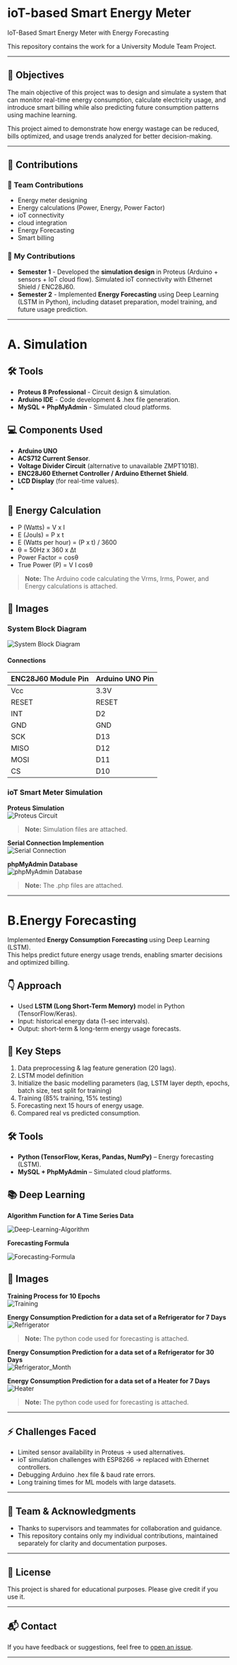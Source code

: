 # ioT-based Smart Energy Meter

IoT-Based Smart Energy Meter with Energy Forecasting

This repository contains the work for a University Module Team Project.

---

## 🎯 Objectives  
The main objective of this project was to design and simulate a system that can monitor real-time energy consumption, calculate electricity usage, and introduce smart billing while also predicting future consumption patterns using machine learning. 

This project aimed to demonstrate how energy wastage can be reduced, bills optimized, and usage trends analyzed for better decision-making.  

---

## 👥 Contributions  

### 🔹 Team Contributions  
- Energy meter designing
- Energy calculations (Power, Energy, Power Factor)
- ioT connectivity
- cloud integration
- Energy Forecasting
- Smart billing

### 🔸 **My Contributions**  
- **Semester 1** - Developed the **simulation design** in Proteus (Arduino + sensors + IoT cloud flow).  Simulated ioT connectivity with Ethernet Shield / ENC28J60.  
- **Semester 2** - Implemented **Energy Forecasting** using Deep Learning (LSTM in Python), including dataset preparation, model training, and future usage prediction.  

---

# A. Simulation

## 🛠 Tools
- **Proteus 8 Professional** - Circuit design & simulation.  
- **Arduino IDE** - Code development & .hex file generation.  
- **MySQL + PhpMyAdmin** - Simulated cloud platforms.  

## 💻 Components Used
- **Arduino UNO**
- **ACS712 Current Sensor**.  
- **Voltage Divider Circuit** (alternative to unavailable ZMPT101B).  
- **ENC28J60 Ethernet Controller / Arduino Ethernet Shield**.  
- **LCD Display** (for real-time values).
- 
## 🧮 Energy Calculation
- P (Watts) = V x I
- E (Jouls) = P x t 
- E (Watts per hour) = (P x t) / 3600
- θ = 50Hz x 360 x ∆t
- Power Factor = cosθ
- True Power (P) = V I cosθ
> **Note:** The Arduino code calculating the Vrms, Irms, Power, and Energy calculations is attached.

## 📸 Images  

### System Block Diagram
![System Block Diagram](block-diagram.PNG)  

#### Connections
| ENC28J60 Module Pin |    Arduino UNO Pin   |
|---------------------|----------------------|
|         Vcc         |          3.3V        |
|        RESET        |         RESET        |
|         INT         |           D2         |
|         GND         |          GND         |
|         SCK         |          D13         |
|        MISO         |          D12         |
|        MOSI         |          D11         |
|         CS          |          D10         |

### ioT Smart Meter Simulation

**Proteus Simulation**  
![Proteus Circuit](simulation.PNG)  
> **Note:** Simulation files are attached.
> 
**Serial Connection Implemention**  
![Serial Connection](serial-connection.PNG)  

**phpMyAdmin Database**  
![phpMyAdmin Database](dashboard.PNG)  
> **Note:** The .php files are attached.

---


# B.Energy Forecasting  

Implemented **Energy Consumption Forecasting** using Deep Learning (LSTM).  
This helps predict future energy usage trends, enabling smarter decisions and optimized billing.

## 👇 Approach
- Used **LSTM (Long Short-Term Memory)** model in Python (TensorFlow/Keras).
- Input: historical energy data (1-sec intervals).
- Output: short-term & long-term energy usage forecasts.

## 👣 Key Steps
1. Data preprocessing & lag feature generation (20 lags).
2. LSTM model definition
3. Initialize the basic modelling parameters (lag, LSTM layer depth, epochs, batch size, test split for training)
4. Training (85% training, 15% testing)
5. Forecasting next 15 hours of energy usage.
6. Compared real vs predicted consumption.

## 🛠 Tools
- **Python (TensorFlow, Keras, Pandas, NumPy)** – Energy forecasting (LSTM).  
- **MySQL + PhpMyAdmin** – Simulated cloud platforms.  

## 📚 Deep Learning

**Algorithm Function for A Time Series Data**

![Deep-Learning-Algorithm](Deep-Learning-Algorithm.png)  

**Forecasting Formula**

![Forecasting-Formula](forecasting.png)  

## 📸 Images  

**Training Process for 10 Epochs**  
![Training](training.png)  

**Energy Consumption Prediction for a data set of a Refrigerator for 7 Days**  
![Refrigerator](refrigerator.PNG)  
> **Note:** The python code used for forecasting is attached.

**Energy Consumption Prediction for a data set of a Refrigerator for 30 Days**  
![Refrigerator_Month](month.png)  

**Energy Consumption Prediction for a data set of a Heater for 7 Days**  
![Heater](heater.PNG)  
> **Note:** The python code used for forecasting is attached.

---

## ⚡ Challenges Faced  
- Limited sensor availability in Proteus → used alternatives.  
- ioT simulation challenges with ESP8266 → replaced with Ethernet controllers.  
- Debugging Arduino .hex file & baud rate errors.  
- Long training times for ML models with large datasets.  

---

## 👥 Team & Acknowledgments  
- Thanks to supervisors and teammates for collaboration and guidance.
- This repository contains only my individual contributions, maintained separately for clarity and documentation purposes.

---

## 📄 License
This project is shared for educational purposes. Please give credit if you use it.

---

## 📬 Contact
If you have feedback or suggestions, feel free to [open an issue](https://github.com).

---
